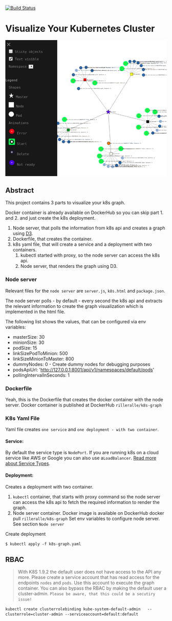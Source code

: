 [![Build Status](https://travis-ci.org/rilleralle/k8s-graph.svg?branch=master)](https://travis-ci.org/rilleralle/k8s-graph)

# Visualize Your Kubernetes Cluster
![Image](k8s-graph.png)

## Abstract
This project contains 3 parts to visualize your k8s graph.

Docker container is already available on DockerHub so you can skip
part 1. and 2. and just create the k8s deployment.

1. Node server, that polls the information from k8s api and creates
a graph using [D3](https://d3js.org/).
2. Dockerfile, that creates the container.
3. k8s yaml file, that will create a service and a deployment with two containers.
    1. kubectl started with proxy, so the node server can
    access the k8s api.
    2. Node server, that renders the graph using D3.


### Node server
Relevant files for the `node server` are `server.js`, `k8s.html`
and `package.json`.

The node server polls - by default - every second the k8s api and
extracts the relevant information to create the graph visualization
which is implemented in the html file.

The following list shows the values,
that can be configured via env variables:

* masterSize: 30
* minionSize: 30
* podSize: 15
* linkSizePodToMinion: 500
* linkSizeMinionToMaster: 800
* dummyNodes: 0 - Create dummy nodes for debugging purposes
* podsApiUrl: 'http://127.0.0.1:8001/api/v1/namespaces/default/pods'
* pollingIntervalInSeconds: 1

### Dockerfile
Yeah, this is the Dockerfile that creates the docker container with
the node server. Docker container is published at DockerHub `rilleralle/k8s-graph`

### K8s Yaml File
Yaml file creates `one service` and `one deployment - with two container`.

#### Service:
By default the service type is `NodePort`.
If you are running k8s on a cloud service like AWS or Google
you can also use a`LoadBalancer`.
[Read more about Service Types](https://kubernetes.io/docs/concepts/services-networking/service/#publishing-services---service-types).

#### Deployment:
Creates a deployment with two container.

1. `kubectl` container, that starts with proxy command so
the node server can access the k8s api to fetch the required
information to render the graph.
2. Node server container. Docker image is available on DockerHub docker pull `rilleralle/k8s-graph`
 Set env variables to configure node server. See section `Node server`

Create deployment
```
$ kubectl apply -f k8s-graph.yaml
```
## RBAC
>With K8S 1.9.2 the default user does not have access to the API any more. Please create a service account that has read access for the endpoints `nodes` and `pods`. Use this account to execute the graph container.
You can also bypass the RBAC by making the default user a cluster-admin.
`Please be aware, that this could be a secutiry issue!`
```
kubectl create clusterrolebinding kube-system-default-admin   --clusterrole=cluster-admin --serviceaccount=default:default
```
